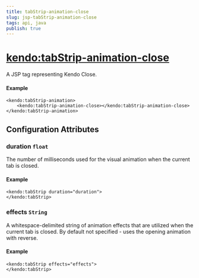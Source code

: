 ```yaml
---
title: tabStrip-animation-close
slug: jsp-tabStrip-animation-close
tags: api, java
publish: true
---
```


# <kendo:tabStrip-animation-close>
A JSP tag representing Kendo Close.

#### Example
    <kendo:tabStrip-animation>
        <kendo:tabStrip-animation-close></kendo:tabStrip-animation-close>
    </kendo:tabStrip-animation>


## Configuration Attributes


### duration `float`

The number of milliseconds used for the visual animation when the current tab is closed.

#### Example
    <kendo:tabStrip duration="duration">
    </kendo:tabStrip>



### effects `String`

A whitespace-delimited string of animation effects that are utilized when the current tab
is closed. By default not specified - uses the opening animation with reverse.

#### Example
    <kendo:tabStrip effects="effects">
    </kendo:tabStrip>


